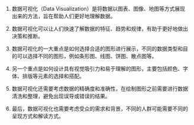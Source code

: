 1. 数据可视化（Data Visualization）是将数据以图表、图像、地图等方式展现出来的方法，旨在帮助人们更好地理解数据。

2. 数据可视化可以让人们快速了解数据的特征、趋势和规律，有助于更好地做出决策和推断。

3. 数据可视化的一大重点是如何选择合适的图形进行展示，不同的数据类型和目的可以选择不同的图形，例如条形图、线图、饼图、散点图等。

4. 另一个重点是如何设计具有视觉吸引力和易于理解的图形，主要包括颜色、字体、排版等元素的选择和搭配。

5. 数据可视化还需要考虑数据的精确度和准确性，在绘制图形之前需要进行数据清洗和整理，避免出现误导或错误的结果。

6. 最后，数据可视化也需要考虑受众的需求和背景，不同的人群可能需要不同的呈现方式和解读方式。